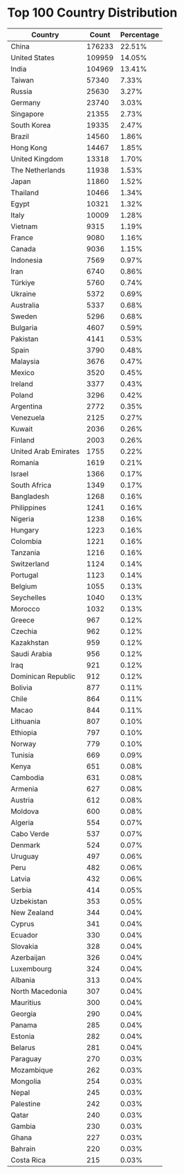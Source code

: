 # Top 100 Country Distribution
| Country | Count | Percentage |
|----|----|----|
| China | 176233 | 22.51% |
| United States | 109959 | 14.05% |
| India | 104969 | 13.41% |
| Taiwan | 57340 | 7.33% |
| Russia | 25630 | 3.27% |
| Germany | 23740 | 3.03% |
| Singapore | 21355 | 2.73% |
| South Korea | 19335 | 2.47% |
| Brazil | 14560 | 1.86% |
| Hong Kong | 14467 | 1.85% |
| United Kingdom | 13318 | 1.70% |
| The Netherlands | 11938 | 1.53% |
| Japan | 11860 | 1.52% |
| Thailand | 10466 | 1.34% |
| Egypt | 10321 | 1.32% |
| Italy | 10009 | 1.28% |
| Vietnam | 9315 | 1.19% |
| France | 9080 | 1.16% |
| Canada | 9036 | 1.15% |
| Indonesia | 7569 | 0.97% |
| Iran | 6740 | 0.86% |
| Türkiye | 5760 | 0.74% |
| Ukraine | 5372 | 0.69% |
| Australia | 5337 | 0.68% |
| Sweden | 5296 | 0.68% |
| Bulgaria | 4607 | 0.59% |
| Pakistan | 4141 | 0.53% |
| Spain | 3790 | 0.48% |
| Malaysia | 3676 | 0.47% |
| Mexico | 3520 | 0.45% |
| Ireland | 3377 | 0.43% |
| Poland | 3296 | 0.42% |
| Argentina | 2772 | 0.35% |
| Venezuela | 2125 | 0.27% |
| Kuwait | 2036 | 0.26% |
| Finland | 2003 | 0.26% |
| United Arab Emirates | 1755 | 0.22% |
| Romania | 1619 | 0.21% |
| Israel | 1366 | 0.17% |
| South Africa | 1349 | 0.17% |
| Bangladesh | 1268 | 0.16% |
| Philippines | 1241 | 0.16% |
| Nigeria | 1238 | 0.16% |
| Hungary | 1223 | 0.16% |
| Colombia | 1221 | 0.16% |
| Tanzania | 1216 | 0.16% |
| Switzerland | 1124 | 0.14% |
| Portugal | 1123 | 0.14% |
| Belgium | 1055 | 0.13% |
| Seychelles | 1040 | 0.13% |
| Morocco | 1032 | 0.13% |
| Greece | 967 | 0.12% |
| Czechia | 962 | 0.12% |
| Kazakhstan | 959 | 0.12% |
| Saudi Arabia | 956 | 0.12% |
| Iraq | 921 | 0.12% |
| Dominican Republic | 912 | 0.12% |
| Bolivia | 877 | 0.11% |
| Chile | 864 | 0.11% |
| Macao | 844 | 0.11% |
| Lithuania | 807 | 0.10% |
| Ethiopia | 797 | 0.10% |
| Norway | 779 | 0.10% |
| Tunisia | 669 | 0.09% |
| Kenya | 651 | 0.08% |
| Cambodia | 631 | 0.08% |
| Armenia | 627 | 0.08% |
| Austria | 612 | 0.08% |
| Moldova | 600 | 0.08% |
| Algeria | 554 | 0.07% |
| Cabo Verde | 537 | 0.07% |
| Denmark | 524 | 0.07% |
| Uruguay | 497 | 0.06% |
| Peru | 482 | 0.06% |
| Latvia | 432 | 0.06% |
| Serbia | 414 | 0.05% |
| Uzbekistan | 353 | 0.05% |
| New Zealand | 344 | 0.04% |
| Cyprus | 341 | 0.04% |
| Ecuador | 330 | 0.04% |
| Slovakia | 328 | 0.04% |
| Azerbaijan | 326 | 0.04% |
| Luxembourg | 324 | 0.04% |
| Albania | 313 | 0.04% |
| North Macedonia | 307 | 0.04% |
| Mauritius | 300 | 0.04% |
| Georgia | 290 | 0.04% |
| Panama | 285 | 0.04% |
| Estonia | 282 | 0.04% |
| Belarus | 281 | 0.04% |
| Paraguay | 270 | 0.03% |
| Mozambique | 262 | 0.03% |
| Mongolia | 254 | 0.03% |
| Nepal | 245 | 0.03% |
| Palestine | 242 | 0.03% |
| Qatar | 240 | 0.03% |
| Gambia | 230 | 0.03% |
| Ghana | 227 | 0.03% |
| Bahrain | 220 | 0.03% |
| Costa Rica | 215 | 0.03% |
